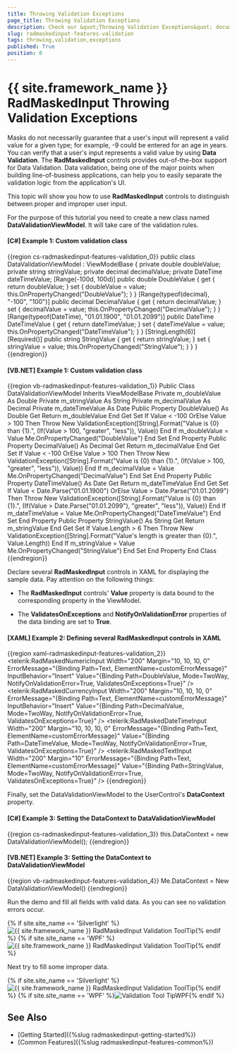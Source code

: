 ```yaml
---
title: Throwing Validation Exceptions
page_title: Throwing Validation Exceptions
description: Check our &quot;Throwing Validation Exceptions&quot; documentation article for the RadMaskedInput {{ site.framework_name }} control.
slug: radmaskedinput-features-validation
tags: throwing,validation,exceptions
published: True
position: 0
---
```


# {{ site.framework_name }} RadMaskedInput Throwing Validation Exceptions

Masks do not necessarily guarantee that a user's input will represent a valid value for a given type; for example, -9 could be entered for an age in years. You can verify that a user's input represents a valid value by using __Data Validation__. The __RadMaskedInput__ controls provides out-of-the-box support for Data Validation. Data validation, being one of the major points when building line-of-business applications, can help you to easily separate the validation logic from the application's UI.  

This topic will show you how to use __RadMaskedInput__ controls to distinguish between proper and improper user input.	  

For the purpose of this tutorial you need to create a new class named __DataValidationViewModel__. It will take care of the validation rules.	  

#### __[C#] Example 1: Custom validation class__
{{region cs-radmaskedinput-features-validation_0}}
	public class DataValidationViewModel : ViewModelBase
	{
		private double doubleValue;
		private string stringValue;
		private decimal decimalValue;
		private DateTime dateTimeValue;
		[Range(-100d, 100d)]
		public double DoubleValue
		{
			get { return doubleValue; }
			set
			{
				doubleValue = value;
				this.OnPropertyChanged("DoubleValue");
			}
		}
		[Range(typeof(decimal), "-100", "100")]
		public decimal DecimalValue
		{
			get { return decimalValue; }
			set
			{
				decimalValue = value;
				this.OnPropertyChanged("DecimalValue");
			}
		}
		[Range(typeof(DateTime), "01.01.1900", "01.01.2099")]
		public DateTime DateTimeValue
		{
			get { return dateTimeValue; }
			set
			{
				dateTimeValue = value;
				this.OnPropertyChanged("DateTimeValue");
			}
		}
		[StringLength(6)]
		[Required()]
		public string StringValue
		{
			get { return stringValue; }
			set
			{
				stringValue = value;
				this.OnPropertyChanged("StringValue");
			}
		}
	}
{{endregion}}

#### __[VB.NET] Example 1: Custom validation class__
{{region vb-radmaskedinput-features-validation_1}}
	Public Class DataValidationViewModel
		Inherits ViewModelBase
		Private m_doubleValue As Double
		Private m_stringValue As String
		Private m_decimalValue As Decimal
		Private m_dateTimeValue As Date
		Public Property DoubleValue() As Double
			Get
				Return m_doubleValue
			End Get
			Set
				If Value < -100 OrElse Value > 100 Then
					Throw New ValidationException([String].Format("Value is {0} than {1}.", (If(Value > 100, "greater", "less")), Value))
				End If
				m_doubleValue = Value
				Me.OnPropertyChanged("DoubleValue")
			End Set
		End Property
		Public Property DecimalValue() As Decimal
			Get
				Return m_decimalValue
			End Get
			Set
				If Value < -100 OrElse Value > 100 Then
					Throw New ValidationException([String].Format("Value is {0} than {1}.", (If(Value > 100, "greater", "less")), Value))
				End If
				m_decimalValue = Value
				Me.OnPropertyChanged("DecimalValue")
			End Set
		End Property
		Public Property DateTimeValue() As Date
			Get
				Return m_dateTimeValue
			End Get
			Set
				If Value < Date.Parse("01.01.1900") OrElse Value > Date.Parse("01.01.2099") Then
					Throw New ValidationException([String].Format("Value is {0} than {1}.", (If(Value > Date.Parse("01.01.2099"), "greater", "less")), Value))
				End If
				m_dateTimeValue = Value
				Me.OnPropertyChanged("DateTimeValue")
			End Set
		End Property
		Public Property StringValue() As String
			Get
				Return m_stringValue
			End Get
			Set
				If Value.Length > 6 Then
					Throw New ValidationException([String].Format("Value's length is greater than {0}.", Value.Length))
				End If
				m_stringValue = Value
				Me.OnPropertyChanged("StringValue")
			End Set
		End Property
	End Class
{{endregion}}

Declare several __RadMaskedInput__ controls in XAML for displaying the sample data. Pay attention on the following things:	  

* The __RadMaskedInput__ controls' __Value__ property is data bound to the corresponding property in the ViewModel.		  

* The __ValidatesOnExceptions__ and __NotifyOnValidationError__ properties of the data binding are set to __True__.		  

#### __[XAML] Example 2: Defining several RadMaskedInput controls in XAML__
{{region xaml-radmaskedinput-features-validation_2}}
	<StackPanel x:Name="LayoutRoot" Background="White">
	    <telerik:RadMaskedNumericInput Width="200"
	                                    Margin="10, 10, 10, 0"
	                                    ErrorMessage="{Binding Path=Text, ElementName=customErrorMessage}"
	                                    InputBehavior="Insert"
	                                    Value="{Binding Path=DoubleValue, Mode=TwoWay, NotifyOnValidationError=True, ValidatesOnExceptions=True}" />
	    <telerik:RadMaskedCurrencyInput Width="200"
	                                    Margin="10, 10, 10, 0"
	                                    ErrorMessage="{Binding Path=Text, ElementName=customErrorMessage}"
	                                    InputBehavior="Insert"
	                                    Value="{Binding Path=DecimalValue, Mode=TwoWay, NotifyOnValidationError=True, ValidatesOnExceptions=True}" />
	    <telerik:RadMaskedDateTimeInput Width="200"
	                                    Margin="10, 10, 10, 0"
	                                    ErrorMessage="{Binding Path=Text, ElementName=customErrorMessage}"
	                                    Value="{Binding Path=DateTimeValue, Mode=TwoWay, NotifyOnValidationError=True, ValidatesOnExceptions=True}" />
	    <telerik:RadMaskedTextInput Width="200"
	                                Margin="10"
	                                ErrorMessage="{Binding Path=Text, ElementName=customErrorMessage}"
	                                Value="{Binding Path=StringValue, Mode=TwoWay, NotifyOnValidationError=True, ValidatesOnExceptions=True}" />
	</StackPanel>
{{endregion}}

Finally, set the DataValidationViewModel to the UserControl's __DataContext__ property.	  

#### __[C#] Example 3: Setting the DataContext to DataValidationViewModel__
{{region cs-radmaskedinput-features-validation_3}}
	this.DataContext = new DataValidationViewModel();
{{endregion}}

#### __[VB.NET] Example 3: Setting the DataContext to DataValidationViewModel__
{{region vb-radmaskedinput-features-validation_4}}
	Me.DataContext = New DataValidationViewModel()
{{endregion}}

Run the demo and fill all fields with valid data. As you can see no validation errors occur.

{% if site.site_name == 'Silverlight' %}![{{ site.framework_name }} RadMaskedInput Validation ToolTip](images/radmaskedinput_validation_throw_exception_02-sl.png){% endif %}
{% if site.site_name == 'WPF' %}![{{ site.framework_name }} RadMaskedInput Validation ToolTip](images/radmaskedinput_validation_throw_exception_02-wpf.png){% endif %}

Next try to fill some improper data.

{% if site.site_name == 'Silverlight' %}![{{ site.framework_name }} RadMaskedInput Validation ToolTip](images/radmaskedinput_validation_throw_exception_01-sl.png){% endif %}
{% if site.site_name == 'WPF' %}![Validation Tool TipWPF](images/radmaskedinput_validation_throw_exception_01-wpf.png){% endif %}

## See Also
 * [Getting Started]({%slug radmaskedinput-getting-started%})
 * [Common Features]({%slug radmaskedinput-features-common%})
